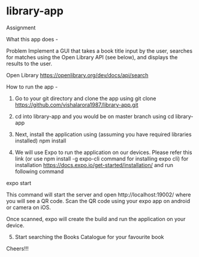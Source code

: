 # library-app
Assignment


What this app does - 

Problem
Implement a GUI that takes a book title input by the user, searches for matches using the Open Library API (see below), and displays the results to the user.

Open Library
https://openlibrary.org/dev/docs/api/search


How to run the app -

1. Go to your git directory and clone the app using 
git clone https://github.com/vishalarora1987/library-app.git

2. cd into library-app and you would be on master branch using
cd library-app

3. Next, install the application using (assuming you have required libraries installed)
npm install

4. We will use Expo to run the application on our devices. Please refer this link (or use npm install -g expo-cli command for installing expo cli) for installation https://docs.expo.io/get-started/installation/ and run following command

expo start

This command will start the server and open http://localhost:19002/ where you will see a QR code. Scan the QR code using your expo app on android or camera on iOS.

Once scanned, expo will create the build and run the application on your device.

5. Start searching the Books Catalogue for your favourite book

Cheers!!!




